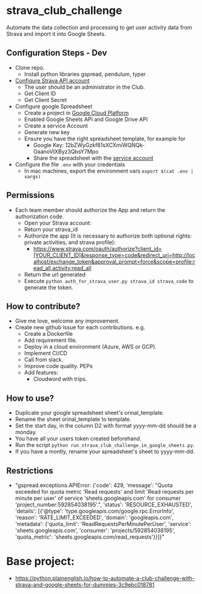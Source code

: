 # strava_club_challenge

Automate the data collection and processing to get user activity data from Strava and import it into Google Sheets.

## Configuration Steps - Dev

- Clone repo.
  - Install python libraries gspread, pendulum, typer
- [Configure Strava API account](https://developers.strava.com/docs/getting-started/#account)
  - The user should be an administrator in the Club.  
  - Get Client ID	
  - Get Client Secret
- Configure google Spreadsheet
  - Create a project in [Google Cloud Platform](https://docs.gspread.org/en/latest/oauth2.html#oauth-client-id)
  - Enabled Google Sheets API and Google Drive API
  - Create a service Account
  - Generate new key
  - Ensure you have the right spreadsheet template, for example for
    - Google Key: 12bZWyGzkf81sXCXmiWQNQk-OaanoVIXByz3QbsY7Mpo
    - Share the spreadsheet with the [service account](https://stackoverflow.com/questions/38949318/google-sheets-api-returns-the-caller-does-not-have-permission-when-using-serve)
- Configure the file `.env` with your credentials
  - In mac machines, export the environment vars `export $(cat .env | xargs)`

## Permissions

- Each team member should authorize the App and return the authorization code.
  - Open your Strava account:
  - Return your strava_id
  - Authorize the app (It is necessary to authorize both optional rights: private activities, and strava profile):
    - https://www.strava.com/oauth/authorize?client_id=[YOUR_CLIENT_ID]&response_type=code&redirect_uri=http://localhost/exchange_token&approval_prompt=force&scope=profile:read_all,activity:read_all
  - Return the url generated
  - Execute `python auth_for_strava_user.py strava_id strava_code` to generate the token.

## How to contribute?

- Give me love, welcome any improvement.
- Create new github issue for each contributions. e.g.
  - Create a Dockerfile
  - Add requirement file.
  - Deploy in a cloud environment (Azure, AWS or GCP).
  - Implement CI/CD
  - Call from slack.
  - Improve code quality. PEPs
  - Add features:
    - Cloudword with trips.

## How to use?

- Duplicate your google spreadsheet sheet's orinal_template.
- Rename the sheet orinal_template to template.
- Set the start day, in the column D2 with format yyyy-mm-dd should be a monday.
- You have all your users token created beforehand.
- Run the script `python run_strava_club_challenge_in_google_sheets.py`.
- If you have a montly, rename your spreadsheet's sheet to yyyy-mm-dd.

## Restrictions

- "gspread.exceptions.APIError: {'code': 429, 'message': "Quota exceeded for quota metric 'Read requests' and limit 'Read requests per minute per user' of service 'sheets.googleapis.com' for consumer 'project_number:592854038195'.", 'status': 'RESOURCE_EXHAUSTED', 'details': [{'@type': 'type.googleapis.com/google.rpc.ErrorInfo', 'reason': 'RATE_LIMIT_EXCEEDED', 'domain': 'googleapis.com', 'metadata': {'quota_limit': 'ReadRequestsPerMinutePerUser', 'service': 'sheets.googleapis.com', 'consumer': 'projects/592854038195', 'quota_metric': 'sheets.googleapis.com/read_requests'}}]}"

# Base project:

- https://python.plainenglish.io/how-to-automate-a-club-challenge-with-strava-and-google-sheets-for-dummies-3c9ebc018781

